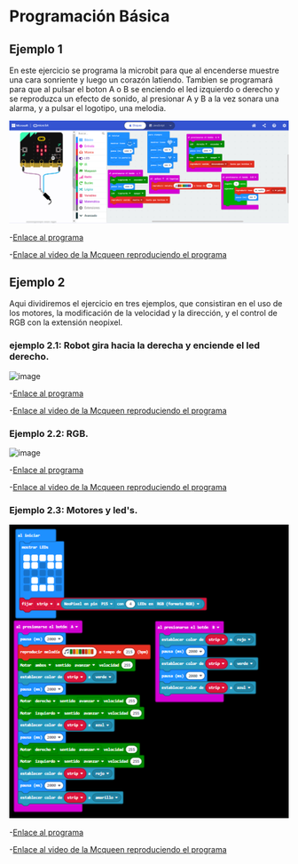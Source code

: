 # Programación Básica
## Ejemplo 1
En este ejercicio se programa la microbit para que al encenderse muestre una cara sonriente y luego un corazón latiendo. Tambien se programará para que al pulsar el boton A o B se enciendo el led izquierdo o derecho y se reproduzca un efecto de sonido, al presionar A y B a la vez sonara una alarma, y a pulsar el logotipo, una melodia.

![image](cap_ej1.png)

-[Enlace al programa](microbit-maqueen2.hex)

-[Enlace al video de la Mcqueen reproduciendo el programa](https://www.youtube.com/shorts/29INlVmVf9U)

## Ejemplo 2
Aqui dividiremos el ejercicio en tres ejemplos, que consistiran en el uso de los motores, la modificación de la velocidad y la dirección, y el control de RGB
con la extensión neopixel.

### ejemplo 2.1: Robot gira hacia la derecha y enciende el led derecho.

![image]()

-[Enlace al programa]()

-[Enlace al video de la Mcqueen reproduciendo el programa]()

### Ejemplo 2.2: RGB.

![image]()

-[Enlace al programa]()

-[Enlace al video de la Mcqueen reproduciendo el programa]()

### Ejemplo 2.3: Motores y led's.

![image](Ejemplo-2-3.PNG)

-[Enlace al programa](microbit-motores-y-leds.hex)

-[Enlace al video de la Mcqueen reproduciendo el programa]()
